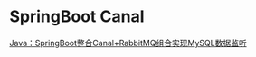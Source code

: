 # SpringBoot Canal

[Java：SpringBoot整合Canal+RabbitMQ组合实现MySQL数据监听](https://blog.csdn.net/mouday/article/details/130724829)
